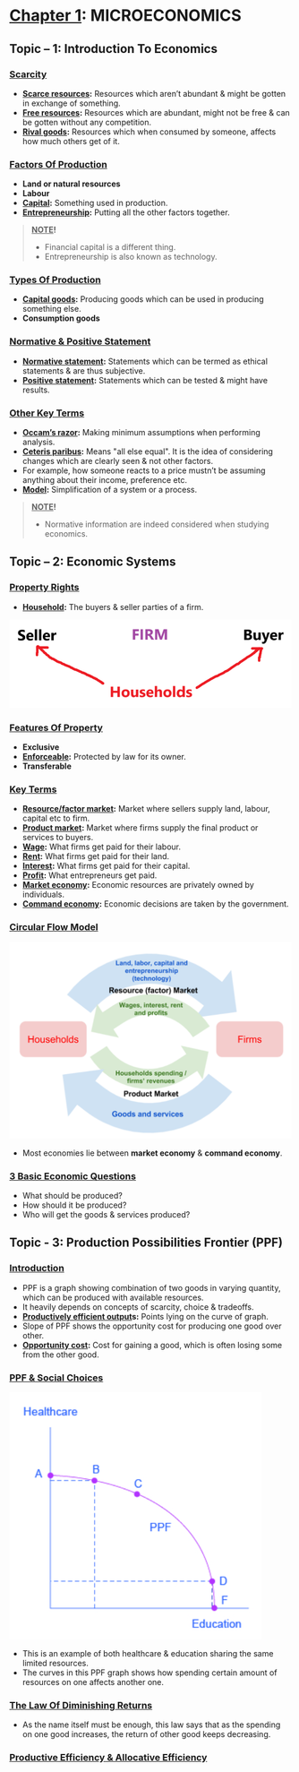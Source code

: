 # <u>Chapter 1</u>: MICROECONOMICS





## **Topic – 1: Introduction To Economics**

### <u>Scarcity</u>

- **<u>Scarce resources</u>:** Resources which aren’t abundant &
  might be gotten in exchange of something.
- **<u>Free resources</u>:** Resources which are abundant, might
  not be free & can be gotten without any competition.
- **<u>Rival goods</u>:** Resources which when consumed by someone,
  affects how much others get of it.


### <u>Factors Of Production</u>

- **Land or natural resources**
- **Labour**
- **<u>Capital</u>:** Something used in production.
- **<u>Entrepreneurship</u>:** Putting all the other factors together.

> **<u>NOTE</u>!**
> - Financial capital is a different thing.
> - Entrepreneurship is also known as technology.


### <u>Types Of Production</u>

- **<u>Capital goods</u>:** Producing goods which can be used in
  producing something else.
- **Consumption goods**


### <u>Normative & Positive Statement</u>

- **<u>Normative statement</u>:** Statements which can be termed as
  ethical statements & are thus subjective.
- **<u>Positive statement</u>:** Statements which can be tested &
  might have results.


### <u>Other Key Terms</u>

- **<u>Occam’s razor</u>:** Making minimum assumptions when
  performing analysis.
- **<u>Ceteris paribus</u>:** Means "all else equal". It is the idea
  of considering changes which are clearly seen & not other factors.
- For example, how someone reacts to a price mustn’t be assuming
  anything about their income, preference etc.
- **<u>Model</u>:** Simplification of a system or a process.

> **<u>NOTE</u>!**
> - Normative information are indeed considered when studying
economics.


## **Topic – 2: Economic Systems**

### <u>Property Rights</u>

- **<u>Household</u>:** The buyers & seller parties of a firm.

![Households](./media/image1.png)


### <u>Features Of Property</u>

- **Exclusive**
- **<u>Enforceable</u>:** Protected by law for its owner.
- **Transferable**


### <u>Key Terms</u>

- **<u>Resource/factor market</u>:** Market where sellers supply
  land, labour, capital etc to firm.
- **<u>Product market</u>:** Market where firms supply the final
  product or services to buyers.
- **<u>Wage</u>:** What firms get paid for their labour.
- **<u>Rent</u>:** What firms get paid for their land.
- **<u>Interest</u>:** What firms get paid for their capital.
- **<u>Profit</u>:** What entrepreneurs get paid.
- **<u>Market economy</u>:** Economic resources are privately owned
  by individuals.
- **<u>Command economy</u>:** Economic decisions are taken by the
  government.


### <u>Circular Flow Model</u>

![Circular flow model](./media/image2.png)

- Most economies lie between **market economy** & **command economy**.


### <u>3 Basic Economic Questions</u>

- What should be produced?
- How should it be produced?
- Who will get the goods & services produced?



## **Topic - 3: Production Possibilities Frontier (PPF)**

### <u>Introduction</u>

- PPF is a graph showing combination of two goods in varying quantity, which can be produced with available resources.
- It heavily depends on concepts of scarcity, choice & tradeoffs.
- **<u>Productively efficient output</u>s:** Points lying on the curve of graph.
- Slope of PPF shows the opportunity cost for producing one good over other.
- **<u>Opportunity cost</u>:** Cost for gaining a good, which is often losing some from the other good.


### <u>PPF & Social Choices</u>

![PPF For Healthcare v/s Education](./media/image3.png)

- This is an example of both healthcare & education sharing the same limited resources.
- The curves in this PPF graph shows how spending certain amount of resources on one affects another one.


### <u>The Law Of Diminishing Returns</u>

- As the name itself must be enough, this law says that as the spending on one good increases, the return of other good keeps decreasing.


### <u>Productive Efficiency & Allocative Efficiency</u>
